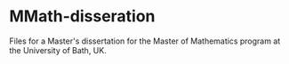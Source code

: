 # MMath-disseration
Files for a Master's dissertation for the Master of Mathematics program at the University of Bath, UK.
